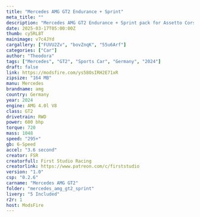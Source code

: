 ```yaml
---
title: "Mercedes AMG GT2 Endurance + Sprint"
meta_title: ""
description: "Mercedes AMG GT2 Endurance + Sprint pack for Assetto Corsa by FSR"
date: 2025-03-17T05:00:00Z
thumb: cy5RL8T
mainimage: v7c4JYd
cargallery: ["FUVU2Zv", "bovZnqK", "55u6Arf"]
categories: ["Car"]
author: "Theodora"
tags: ["Mercedes", "GT2", "Sports Car", "Germany", "2024"]
draft: false
link: https://modsfire.com/ys58OsIRH2E71xR
zipsize: "164 MB"
manu: Mercedes
brandname: amg
country: Germany
year: 2024
engine: AMG 4.0l V8
class: GT2
drivetrain: RWD
power: 600 bhp 
torque: 720
mass: 1048
speed: "295+"
gb: 6-Speed
accel: "3.6 second"
creator: FSR
creatorfull: First Studio Racing
creatorlink: https://www.patreon.com/c/firststudio
version: "1.0"
csp: "0.2.6"
carname: "Mercedes AMG GT2"
folder: "mercedes_amg_gt2_sprint"
livery: "5 Included"
r2r: 1
host: ModsFire
---
```


